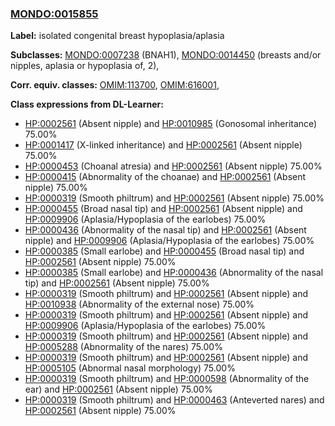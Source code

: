 
### [MONDO:0015855](http://purl.obolibrary.org/obo/MONDO_0015855)
**Label:** isolated congenital breast hypoplasia/aplasia

**Subclasses:** [MONDO:0007238](http://purl.obolibrary.org/obo/MONDO_0007238) (BNAH1), [MONDO:0014450](http://purl.obolibrary.org/obo/MONDO_0014450) (breasts and/or nipples, aplasia or hypoplasia of, 2), 

**Corr. equiv. classes:** [OMIM:113700](http://purl.obolibrary.org/obo/OMIM_113700), [OMIM:616001](http://purl.obolibrary.org/obo/OMIM_616001), 

**Class expressions from DL-Learner:**

- [HP:0002561](http://purl.obolibrary.org/obo/HP_0002561) (Absent nipple) and [HP:0010985](http://purl.obolibrary.org/obo/HP_0010985) (Gonosomal inheritance) 75.00%
- [HP:0001417](http://purl.obolibrary.org/obo/HP_0001417) (X-linked inheritance) and [HP:0002561](http://purl.obolibrary.org/obo/HP_0002561) (Absent nipple) 75.00%
- [HP:0000453](http://purl.obolibrary.org/obo/HP_0000453) (Choanal atresia) and [HP:0002561](http://purl.obolibrary.org/obo/HP_0002561) (Absent nipple) 75.00%
- [HP:0000415](http://purl.obolibrary.org/obo/HP_0000415) (Abnormality of the choanae) and [HP:0002561](http://purl.obolibrary.org/obo/HP_0002561) (Absent nipple) 75.00%
- [HP:0000319](http://purl.obolibrary.org/obo/HP_0000319) (Smooth philtrum) and [HP:0002561](http://purl.obolibrary.org/obo/HP_0002561) (Absent nipple) 75.00%
- [HP:0000455](http://purl.obolibrary.org/obo/HP_0000455) (Broad nasal tip) and [HP:0002561](http://purl.obolibrary.org/obo/HP_0002561) (Absent nipple) and [HP:0009906](http://purl.obolibrary.org/obo/HP_0009906) (Aplasia/Hypoplasia of the earlobes) 75.00%
- [HP:0000436](http://purl.obolibrary.org/obo/HP_0000436) (Abnormality of the nasal tip) and [HP:0002561](http://purl.obolibrary.org/obo/HP_0002561) (Absent nipple) and [HP:0009906](http://purl.obolibrary.org/obo/HP_0009906) (Aplasia/Hypoplasia of the earlobes) 75.00%
- [HP:0000385](http://purl.obolibrary.org/obo/HP_0000385) (Small earlobe) and [HP:0000455](http://purl.obolibrary.org/obo/HP_0000455) (Broad nasal tip) and [HP:0002561](http://purl.obolibrary.org/obo/HP_0002561) (Absent nipple) 75.00%
- [HP:0000385](http://purl.obolibrary.org/obo/HP_0000385) (Small earlobe) and [HP:0000436](http://purl.obolibrary.org/obo/HP_0000436) (Abnormality of the nasal tip) and [HP:0002561](http://purl.obolibrary.org/obo/HP_0002561) (Absent nipple) 75.00%
- [HP:0000319](http://purl.obolibrary.org/obo/HP_0000319) (Smooth philtrum) and [HP:0002561](http://purl.obolibrary.org/obo/HP_0002561) (Absent nipple) and [HP:0010938](http://purl.obolibrary.org/obo/HP_0010938) (Abnormality of the external nose) 75.00%
- [HP:0000319](http://purl.obolibrary.org/obo/HP_0000319) (Smooth philtrum) and [HP:0002561](http://purl.obolibrary.org/obo/HP_0002561) (Absent nipple) and [HP:0009906](http://purl.obolibrary.org/obo/HP_0009906) (Aplasia/Hypoplasia of the earlobes) 75.00%
- [HP:0000319](http://purl.obolibrary.org/obo/HP_0000319) (Smooth philtrum) and [HP:0002561](http://purl.obolibrary.org/obo/HP_0002561) (Absent nipple) and [HP:0005288](http://purl.obolibrary.org/obo/HP_0005288) (Abnormality of the nares) 75.00%
- [HP:0000319](http://purl.obolibrary.org/obo/HP_0000319) (Smooth philtrum) and [HP:0002561](http://purl.obolibrary.org/obo/HP_0002561) (Absent nipple) and [HP:0005105](http://purl.obolibrary.org/obo/HP_0005105) (Abnormal nasal morphology) 75.00%
- [HP:0000319](http://purl.obolibrary.org/obo/HP_0000319) (Smooth philtrum) and [HP:0000598](http://purl.obolibrary.org/obo/HP_0000598) (Abnormality of the ear) and [HP:0002561](http://purl.obolibrary.org/obo/HP_0002561) (Absent nipple) 75.00%
- [HP:0000319](http://purl.obolibrary.org/obo/HP_0000319) (Smooth philtrum) and [HP:0000463](http://purl.obolibrary.org/obo/HP_0000463) (Anteverted nares) and [HP:0002561](http://purl.obolibrary.org/obo/HP_0002561) (Absent nipple) 75.00%



